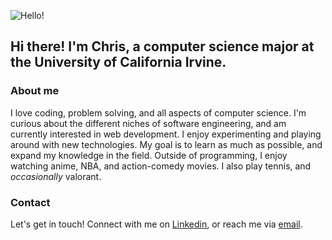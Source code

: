 ![Hello!](https://c.tenor.com/xLkmU4JRI7oAAAAC/wave-snorlax.gif)
## Hi there! I'm Chris, a computer science major at the University of California Irvine.
### About me
I love coding, problem solving, and all aspects of computer science. I'm curious about the different niches of software engineering, and am currently interested in web development. I enjoy experimenting and playing around with new technologies. My goal is to learn as much as possible, and expand my knowledge in the field. Outside of programming, I enjoy watching anime, NBA, and action-comedy movies. I also play tennis, and *occasionally* valorant.
### Contact
Let's get in touch! Connect with me on [Linkedin](https://www.linkedin.com/in/chris-trannn/), or reach me via [email](christran1773@gmail.com).
